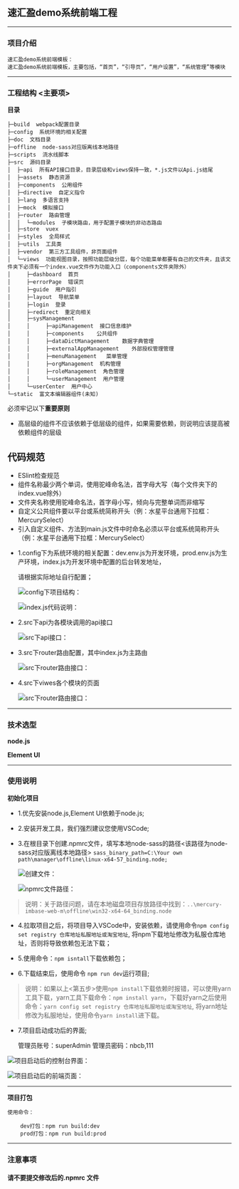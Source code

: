 ## 速汇盈demo系统前端工程
----

### 项目介绍

```
速汇盈demo系统前端模板：
速汇盈demo系统前端模板，主要包括，“首页”，“引导页”，“用户设置”，“系统管理”等模块
```

----
### 工程结构 <主要项> ###

**目录**

```
├─build  webpack配置目录  
├─config  系统环境的相关配置  
├─doc  文档目录  
├─offline  node-sass对应版离线本地路径  
├─scripts  流水线脚本  
├─src  源码目录  
│  ├─api  所有API接口目录，目录层级和views保持一致，*.js文件以Api.js结尾  
│  ├─assets  静态资源  
│  ├─components  公用组件  
│  ├─directive  自定义指令  
│  ├─lang  多语言支持  
│  ├─mock  模拟接口  
│  ├─router  路由管理  
│  │  └─modules  子模块路由，用于配置子模块的非动态路由  
│  ├─store  vuex  
│  ├─styles  全局样式  
│  ├─utils  工具类  
│  ├─vendor  第三方工具组件，非页面组件  
│  └─views  功能视图目录，按照功能层级分层，每个功能菜单都要有自己的文件夹，且该文件夹下必须有一个index.vue文件作为功能入口（components文件夹除外）  
│     ├─dashboard  首页  
│     ├─errorPage  错误页  
│     ├─guide  用户指引  
│     ├─layout  导航菜单  
│     ├─login  登录  
│     ├─redirect  重定向相关  
│     ├─sysManagement    
│     │     ├─apiManagement  接口信息维护
│     │     ├─components    公共组件
│     │     ├─dataDictManagement    数据字典管理
│     │     ├─externalAppManagement    外部授权管理管理
│     │     ├─menuManagement   菜单管理
│     │     ├─orgManagement  机构管理  
│     │     ├─roleManagement  角色管理
│     │     └─userManagement  用户管理
│     └─userCenter  用户中心  
└─static  富文本编辑器组件(未知)  
```

必须牢记以下**重要原则**

- 高层级的组件不应该依赖于低层级的组件，如果需要依赖，则说明应该提高被依赖组件的层级

## 代码规范

- ESlint检查规范
- 组件名称最少两个单词，使用驼峰命名法，首字母大写（每个文件夹下的index.vue除外）
- 文件夹名称使用驼峰命名法，首字母小写，倾向与完整单词而非缩写
- 自定义公共组件要以平台或系统简称开头（例：水星平台通用下拉框：MercurySelect）
- 引入自定义组件、方法到main.js文件中时命名必须以平台或系统简称开头（例：水星平台通用下拉框：MercurySelect）


* 1.config下为系统环境的相关配置：dev.env.js为开发环境，prod.env.js为生产环境，index.js为开发环境中配置的后台转发地址，

  请根据实际地址自行配置；


  ![config下项目结构：](src/assets/readme/md1.png)


  ![index.js代码说明：](src/assets/readme/md2.png)


* 2.src下api为各模块调用的api接口


   ![src下api接口：](src/assets/readme/md3.png)


* 3.src下router路由配置，其中index.js为主路由


   ![src下router路由接口：](src/assets/readme/md4.png)


* 4.src下viwes各个模块的页面  


   ![src下router路由接口：](src/assets/readme/md5.png)   



----
### 技术选型 ###

**node.js**

**Element UI**

----
### 使用说明 ###

**初始化项目**

* 1.优先安装node.js,Element UI依赖于node.js;

* 2.安装开发工具，我们强烈建议您使用VSCode;

* 3.在根目录下创建.npmrc文件，填写本地node-sass的路径<该路径为node-sass对应版离线本地路径>
    `sass_binary_path=C:\Your own path\manager\offline\linux-x64-57_binding.node;`

  ![创建文件：](src/assets/readme/md6.png)


  ![npmrc文件路径：](src/assets/readme/md7.png)


> 说明：关于路径问题，请在本地磁盘项目存放路径中找到：`..\mercury-imbase-web-m\offline\win32-x64-64_binding.node`


* 4.拉取项目之后，将项目导入VSCode中，安装依赖，请使用命令`npm config set registry 仓库地址私服地址或淘宝地址`, 将npm下载地址修改为私服仓库地址，否则将导致依赖包无法下载；


* 5.使用命令：`npm isntall`下载依赖包；


* 6.下载结束后，使用命令 `npm run dev`运行项目;

> 说明：如果以上<第五步>使用`npm install`下载依赖时报错，可以使用yarn工具下载，yarn工具下载命令：`npm install yarn`，下载好yarn之后使用命令：`yarn config set registry 仓库地址私服地址或淘宝地址`, 将yarn地址修改为私服地址，使用命令`yarn install`进下载。

* 7.项目启动成功后的界面;

  管理员账号：superAdmin    管理员密码：nbcb,111


![项目启动后的控制台界面：](src/assets/readme/md8.png)


![项目启动后的前端页面：](src/assets/readme/md9.png)
​      

----


**项目打包**


```
使用命令：

    dev打包：npm run build:dev
    prod打包：npm run build:prod

```
----

### 注意事项
#### 请不要提交修改后的.npmrc 文件
